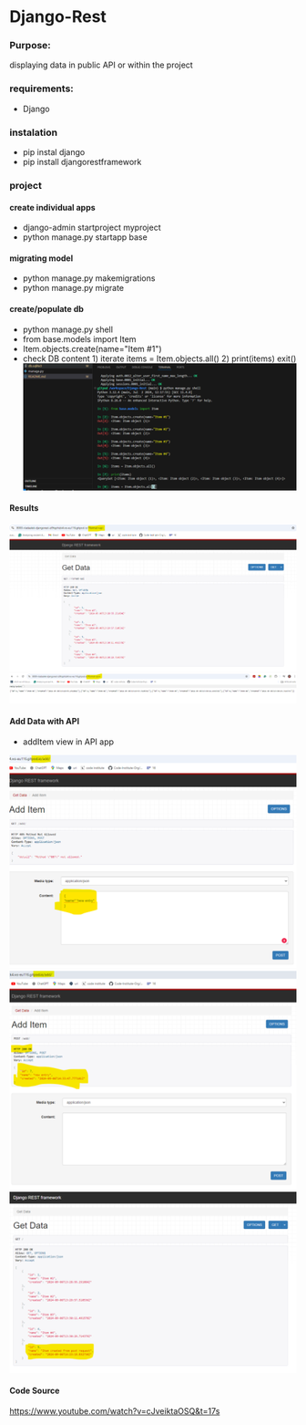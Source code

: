 # Django-Rest

### Purpose: 
displaying data in public API or within the project


### requirements:
 - Django 

### instalation
 - pip instal django
 - pip install djangorestframework

### project

#### create individual apps

 - django-admin startproject myproject
 - python manage.py startapp base

#### migrating model
- python manage.py makemigrations
- python manage.py migrate

#### create/populate db
- python manage.py shell
- from base.models import Item
- Item.objects.create(name="Item #1")
- check DB content 1) iterate items = Item.objects.all() 2) print(items)
exit()
![Populating Data](myproject/images/populating_data.png)


#### Results
![API Format](myproject/images/rest_presenting_data_api_format.png)
![JSON Format](myproject/images/rest_presenting_data_json_format.png)

#### Add Data with API

- addItem view in API app

![Adding New Entry](myproject/images/adding_new_entry.png)
![Added New Entry](myproject/images/added_new_entry.png)
![Entered Data](myproject/images/post_method_entered_data.png)


#### Code Source
https://www.youtube.com/watch?v=cJveiktaOSQ&t=17s

